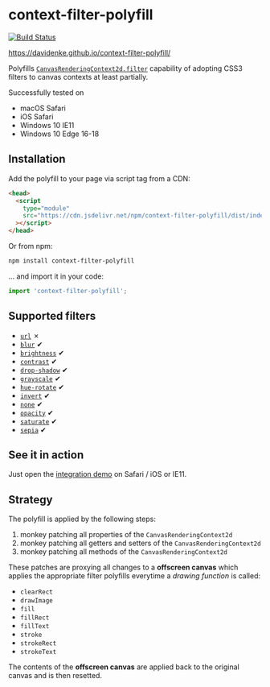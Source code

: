 # context-filter-polyfill

[![Build Status](https://travis-ci.org/davidenke/context-filter-polyfill.svg?branch=master)](https://travis-ci.org/davidenke/context-filter-polyfill)

https://davidenke.github.io/context-filter-polyfill/

Polyfills [`CanvasRenderingContext2d.filter`](https://developer.mozilla.org/en-US/docs/Web/API/CanvasRenderingContext2D/filter) capability of adopting CSS3 filters to canvas contexts at least partially.

Successfully tested on

- macOS Safari
- iOS Safari
- Windows 10 IE11
- Windows 10 Edge 16-18

## Installation

Add the polyfill to your page via script tag from a CDN:

```html
<head>
  <script
    type="module"
    src="https://cdn.jsdelivr.net/npm/context-filter-polyfill/dist/index.min.js"
  ></script>
</head>
```

Or from npm:

```bash
npm install context-filter-polyfill
```

... and import it in your code:

```js
import 'context-filter-polyfill';
```

## Supported filters

- [`url`](<https://developer.mozilla.org/en-US/docs/Web/CSS/filter#url()>) ✗
- [`blur`](<https://developer.mozilla.org/en-US/docs/Web/CSS/filter#blur()>) ✔
- [`brightness`](<https://developer.mozilla.org/en-US/docs/Web/CSS/filter#brightness()>) ✔
- [`contrast`](<https://developer.mozilla.org/en-US/docs/Web/CSS/filter#contrast()>) ✔
- [`drop-shadow`](<https://developer.mozilla.org/en-US/docs/Web/CSS/filter#drop-shadow()>) ✔
- [`grayscale`](<https://developer.mozilla.org/en-US/docs/Web/CSS/filter#grayscale()>) ✔
- [`hue-rotate`](<https://developer.mozilla.org/en-US/docs/Web/CSS/filter#hue-rotate()>) ✔
- [`invert`](<https://developer.mozilla.org/en-US/docs/Web/CSS/filter#invert()>) ✔
- [`none`](<https://developer.mozilla.org/en-US/docs/Web/CSS/filter#none()>) ✔
- [`opacity`](<https://developer.mozilla.org/en-US/docs/Web/CSS/filter#opacity()>) ✔
- [`saturate`](<https://developer.mozilla.org/en-US/docs/Web/CSS/filter#saturate()>) ✔
- [`sepia`](<https://developer.mozilla.org/en-US/docs/Web/CSS/filter#sepia()>) ✔

## See it in action

Just open the [integration demo](https://davidenke.github.io/context-filter-polyfill/) on Safari / iOS or IE11.

## Strategy

The polyfill is applied by the following steps:

1. monkey patching all properties of the `CanvasRenderingContext2d`
1. monkey patching all getters and setters of the `CanvasRenderingContext2d`
1. monkey patching all methods of the `CanvasRenderingContext2d`

These patches are proxying all changes to a **offscreen canvas** which applies the appropriate filter polyfills everytime a _drawing
function_ is called:

- `clearRect`
- `drawImage`
- `fill`
- `fillRect`
- `fillText`
- `stroke`
- `strokeRect`
- `strokeText`

The contents of the **offscreen canvas** are applied back to the original canvas and is then resetted.
